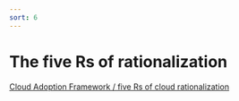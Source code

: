 ```yaml
---
sort: 6
---
```


# The five Rs of rationalization

[Cloud Adoption Framework / five Rs of cloud rationalization ](https://learn.microsoft.com/en-us/azure/cloud-adoption-framework/digital-estate/5-rs-of-rationalization)